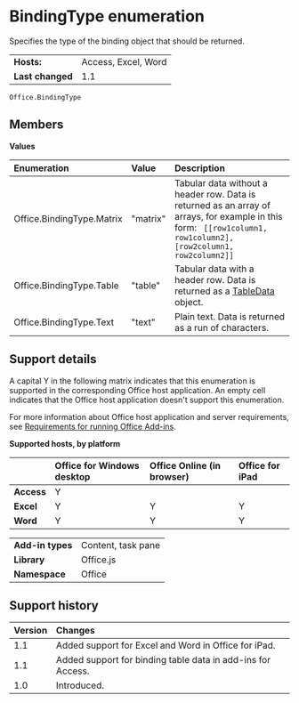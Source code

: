 
# BindingType enumeration
 Specifies the type of the binding object that should be returned.

|||
|:-----|:-----|
|**Hosts:**|Access, Excel, Word|
|**Last changed**|1.1|

```
Office.BindingType
```


## Members


**Values**


|**Enumeration**|**Value**|**Description**|
|:-----|:-----|:-----|
|Office.BindingType.Matrix|"matrix"|Tabular data without a header row. Data is returned as an array of arrays, for example in this form: ` [[row1column1, row1column2],[row2column1, row2column2]]`|
|Office.BindingType.Table|"table"|Tabular data with a header row. Data is returned as a [TableData](/reference/shared/tabledata.md) object.|
|Office.BindingType.Text|"text"|Plain text. Data is returned as a run of characters.|

## Support details


A capital Y in the following matrix indicates that this enumeration is supported in the corresponding Office host application. An empty cell indicates that the Office host application doesn't support this enumeration.

For more information about Office host application and server requirements, see [Requirements for running Office Add-ins](../../docs/overview/requirements-for-running-office-add-ins.md).


**Supported hosts, by platform**


||**Office for Windows desktop**|**Office Online (in browser)**|**Office for iPad**|
|:-----|:-----|:-----|:-----|
|**Access**|Y|||
|**Excel**|Y|Y|Y|
|**Word**|Y|Y|Y|

|||
|:-----|:-----|
|**Add-in types**|Content, task pane|
|**Library**|Office.js|
|**Namespace**|Office|

## Support history



|**Version**|**Changes**|
|:-----|:-----|
|1.1|Added support for Excel and Word in Office for iPad.|
|1.1|Added support for binding table data in add-ins for Access.|
|1.0|Introduced.|
